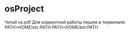 # osProject
Читай os.pdf
Для корректной работы пишем в терминале:
PATH=$HOME/etc:$PATH
PATH=$HOME/bin:$PATH
